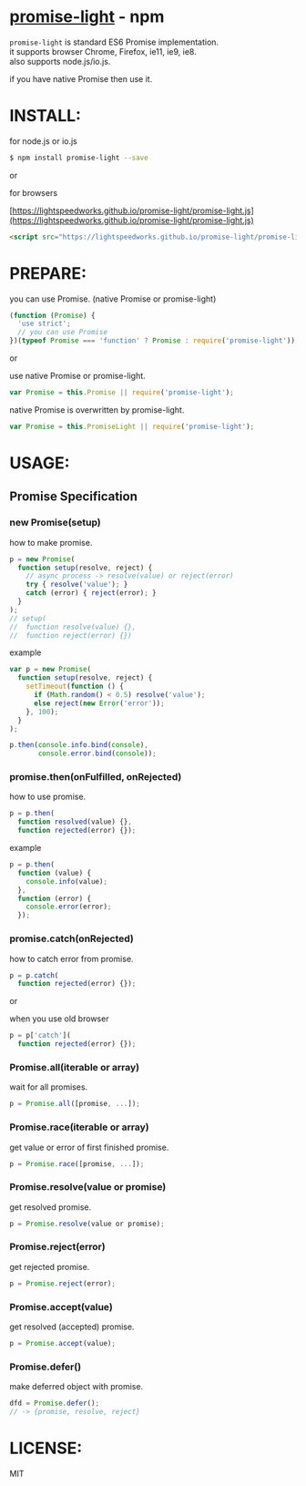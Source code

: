 [promise-light](https://www.npmjs.org/package/promise-light) - npm
====

  `promise-light` is standard ES6 Promise implementation.<br/>
  it supports browser Chrome, Firefox, ie11, ie9, ie8.<br/>
  also supports node.js/io.js.

  if you have native Promise then use it.

# INSTALL:

for node.js or io.js

```bash
$ npm install promise-light --save
```

or

for browsers

[https://lightspeedworks.github.io/promise-light/promise-light.js](https://lightspeedworks.github.io/promise-light/promise-light.js)

```html
<script src="https://lightspeedworks.github.io/promise-light/promise-light.js"></script>
```

# PREPARE:

you can use Promise. (native Promise or promise-light)

```js
(function (Promise) {
  'use strict';
  // you can use Promise
})(typeof Promise === 'function' ? Promise : require('promise-light'));
```

or

use native Promise or promise-light.

```js
var Promise = this.Promise || require('promise-light');
```

native Promise is overwritten by promise-light.

```js
var Promise = this.PromiseLight || require('promise-light');
```

# USAGE:

Promise Specification
----

### new Promise(setup)

how to make promise.

```js
p = new Promise(
  function setup(resolve, reject) {
    // async process -> resolve(value) or reject(error)
    try { resolve('value'); }
    catch (error) { reject(error); }
  }
);
// setup(
//  function resolve(value) {},
//  function reject(error) {})
```

example

```js
var p = new Promise(
  function setup(resolve, reject) {
    setTimeout(function () {
      if (Math.random() < 0.5) resolve('value');
      else reject(new Error('error'));
    }, 100);
  }
);

p.then(console.info.bind(console),
       console.error.bind(console));
```

### promise.then(onFulfilled, onRejected)

how to use promise.

```js
p = p.then(
  function resolved(value) {},
  function rejected(error) {});
```

example

```js
p = p.then(
  function (value) {
    console.info(value);
  },
  function (error) {
    console.error(error);
  });
```

### promise.catch(onRejected)

how to catch error from promise.

```js
p = p.catch(
  function rejected(error) {});
```

or

when you use old browser
```js
p = p['catch'](
  function rejected(error) {});
```

### Promise.all(iterable or array)

wait for all promises.

```js
p = Promise.all([promise, ...]);
```

### Promise.race(iterable or array)

get value or error of first finished promise.

```js
p = Promise.race([promise, ...]);
```

### Promise.resolve(value or promise)

get resolved promise.

```js
p = Promise.resolve(value or promise);
```

### Promise.reject(error)

get rejected promise.

```js
p = Promise.reject(error);
```

### Promise.accept(value)

get resolved (accepted) promise.

```js
p = Promise.accept(value);
```

### Promise.defer()

make deferred object with promise.

```js
dfd = Promise.defer();
// -> {promise, resolve, reject}
```


# LICENSE:

  MIT
